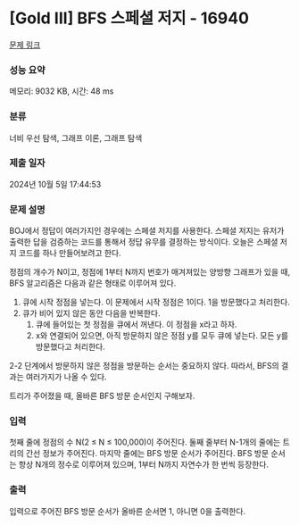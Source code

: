 # [Gold III] BFS 스페셜 저지 - 16940 

[문제 링크](https://www.acmicpc.net/problem/16940) 

### 성능 요약

메모리: 9032 KB, 시간: 48 ms

### 분류

너비 우선 탐색, 그래프 이론, 그래프 탐색

### 제출 일자

2024년 10월 5일 17:44:53

### 문제 설명

<p>BOJ에서 정답이 여러가지인 경우에는 스페셜 저지를 사용한다. 스페셜 저지는 유저가 출력한 답을 검증하는 코드를 통해서 정답 유무를 결정하는 방식이다. 오늘은 스페셜 저지 코드를 하나 만들어보려고 한다.</p>

<p>정점의 개수가 N이고, 정점에 1부터 N까지 번호가 매겨져있는 양방향 그래프가 있을 때, BFS 알고리즘은 다음과 같은 형태로 이루어져 있다.</p>

<ol>
	<li>큐에 시작 정점을 넣는다. 이 문제에서 시작 정점은 1이다. 1을 방문했다고 처리한다.</li>
	<li>큐가 비어 있지 않은 동안 다음을 반복한다.
	<ol>
		<li>큐에 들어있는 첫 정점을 큐에서 꺼낸다. 이 정점을 x라고 하자.</li>
		<li>x와 연결되어 있으면, 아직 방문하지 않은 정점 y를 모두 큐에 넣는다. 모든 y를 방문했다고 처리한다.</li>
	</ol>
	</li>
</ol>

<p>2-2 단계에서 방문하지 않은 정점을 방문하는 순서는 중요하지 않다. 따라서, BFS의 결과는 여러가지가 나올 수 있다.</p>

<p>트리가 주어졌을 때, 올바른 BFS 방문 순서인지 구해보자.</p>

### 입력 

 <p>첫째 줄에 정점의 수 N(2 ≤ N ≤ 100,000)이 주어진다. 둘째 줄부터 N-1개의 줄에는 트리의 간선 정보가 주어진다. 마지막 줄에는 BFS 방문 순서가 주어진다. BFS 방문 순서는 항상 N개의 정수로 이루어져 있으며, 1부터 N까지 자연수가 한 번씩 등장한다.</p>

### 출력 

 <p>입력으로 주어진 BFS 방문 순서가 올바른 순서면 1, 아니면 0을 출력한다.</p>

